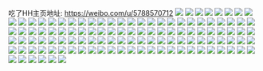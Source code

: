吃了HH主页地址: https://weibo.com/u/5788570712 
![](https://wx4.sinaimg.cn/mw2000/006jKfFKly1h9e5h66t0fj30jz0qnq6l.jpg) 
![](https://wx4.sinaimg.cn/mw2000/006jKfFKly1h9e5irja0mj30iv0p6whd.jpg) 
![](https://wx4.sinaimg.cn/mw2000/006jKfFKly1h9e5h5va6nj30u014010s.jpg) 
![](https://wx4.sinaimg.cn/mw2000/006jKfFKly1h9e5j3tnu3j30u01407cs.jpg) 
![](https://wx4.sinaimg.cn/mw2000/006jKfFKly1h9b4wguexzj30u0140aou.jpg) 
![](https://wx4.sinaimg.cn/mw2000/006jKfFKly1h9b4wgg9zvj30u0140gui.jpg) 
![](https://wx4.sinaimg.cn/mw2000/006jKfFKly1h8ylhz9cmdj30u01407d4.jpg) 
![](https://wx4.sinaimg.cn/mw2000/006jKfFKly1h8yli1qjuxj30u00xiwlv.jpg) 
![](https://wx4.sinaimg.cn/mw2000/006jKfFKly1h8yli3b6k0j30tz0o0q80.jpg) 
![](https://wx4.sinaimg.cn/mw2000/006jKfFKly1h8yli4eoouj30u0087tan.jpg) 
![](https://wx4.sinaimg.cn/mw2000/006jKfFKly1h8yli7yr2mj30tw1057bz.jpg) 
![](https://wx4.sinaimg.cn/mw2000/006jKfFKly1h8ylj2qs4mj30wr1z07wh.jpg) 
![](https://wx4.sinaimg.cn/mw2000/006jKfFKly1h8wafn286ij30u014046x.jpg) 
![](https://wx4.sinaimg.cn/mw2000/006jKfFKly1h8s5iuuvtdj32c0340hdt.jpg) 
![](https://wx4.sinaimg.cn/mw2000/006jKfFKly1h8s5ixz9igj32c0340hdt.jpg) 
![](https://wx4.sinaimg.cn/mw2000/006jKfFKly1h8s5jdu1pej324t2ufkjl.jpg) 
![](https://wx4.sinaimg.cn/mw2000/006jKfFKly1h8s5j240xaj328o2zlkjl.jpg) 
![](https://wx4.sinaimg.cn/mw2000/006jKfFKly1h8s5j35n9cj32c0340e82.jpg) 
![](https://wx4.sinaimg.cn/mw2000/006jKfFKly1h8s5llj3lkj30wr17oq5z.jpg) 
![](https://wx4.sinaimg.cn/mw2000/006jKfFKly1h8s5j0evi1j30u0140qba.jpg) 
![](https://wx4.sinaimg.cn/mw2000/006jKfFKly1h8qspxkwlcj30u01407e1.jpg) 
![](https://wx4.sinaimg.cn/mw2000/006jKfFKly1h8eyif34urj30u01syjwt.jpg) 
![](https://wx4.sinaimg.cn/mw2000/006jKfFKly1h8eyiuywpej30k00zk41j.jpg) 
![](https://wx4.sinaimg.cn/mw2000/006jKfFKly1h8eyl83520j30u0140n3a.jpg) 
![](https://wx4.sinaimg.cn/mw2000/006jKfFKly1h868jcin18j30u01sygw2.jpg) 
![](https://wx4.sinaimg.cn/mw2000/006jKfFKly1h868jg5vgzj30u01sy12d.jpg) 
![](https://wx4.sinaimg.cn/mw2000/006jKfFKly1h6c1q7etkyj30u0140wkn.jpg) 
![](https://wx4.sinaimg.cn/mw2000/006jKfFKly1h63fihn3c2j30u014a0vv.jpg) 
![](https://wx4.sinaimg.cn/mw2000/006jKfFKly1h63figcsp0j30u0140ajb.jpg) 
![](https://wx4.sinaimg.cn/mw2000/006jKfFKly1h60pwhfrupj30wi1yc7wh.jpg) 
![](https://wx4.sinaimg.cn/mw2000/006jKfFKly1h5querz5cmj30wi0j5t9w.jpg) 
![](https://wx4.sinaimg.cn/mw2000/006jKfFKly1h59rmkm831j31hd0u0n4d.jpg) 
![](https://wx4.sinaimg.cn/mw2000/006jKfFKly1h59rx7xmirj30u013zai2.jpg) 
![](https://wx4.sinaimg.cn/mw2000/006jKfFKly1h59rwvk63rj30u013zqak.jpg) 
![](https://wx4.sinaimg.cn/mw2000/006jKfFKly1h4qi994nt0j30u0140q9r.jpg) 
![](https://wx4.sinaimg.cn/mw2000/006jKfFKly1h4az7lujpfj30u0140ai6.jpg) 
![](https://wx4.sinaimg.cn/mw2000/006jKfFKly1h46ux97ibuj30u0140dnb.jpg) 
![](https://wx4.sinaimg.cn/mw2000/006jKfFKly1h45ojqy3wcj30u0140n4d.jpg) 
![](https://wx4.sinaimg.cn/mw2000/006jKfFKly1h45ojrkdqtj30u0140dl4.jpg) 
![](https://wx4.sinaimg.cn/mw2000/006jKfFKly1h3sqg35lt8j30u0140agf.jpg) 
![](https://wx4.sinaimg.cn/mw2000/006jKfFKly1h3sqg3sqftj30u014044a.jpg) 
![](https://wx4.sinaimg.cn/mw2000/006jKfFKly1h3sqg46xqdj30u0140aff.jpg) 
![](https://wx4.sinaimg.cn/mw2000/006jKfFKly1h3sqgao7t6j30u0140dne.jpg) 
![](https://wx4.sinaimg.cn/mw2000/006jKfFKly1h2t5nwqkuwj30u0140aj2.jpg) 
![](https://wx4.sinaimg.cn/mw2000/006jKfFKly1h2t5p82nn3j31400u0do5.jpg) 
![](https://wx4.sinaimg.cn/mw2000/006jKfFKly1h2t5nyrztfj31400u0gty.jpg) 
![](https://wx4.sinaimg.cn/mw2000/006jKfFKly1h2t5nwi9xqj31400u0dng.jpg) 
![](https://wx4.sinaimg.cn/mw2000/006jKfFKly1h2t5nz277pj30u0140te6.jpg) 
![](https://wx4.sinaimg.cn/mw2000/006jKfFKly1h2t5o15e57j30u01sytbr.jpg) 
![](https://wx4.sinaimg.cn/mw2000/006jKfFKly1h2t5o00go9j30u0140k04.jpg) 
![](https://wx4.sinaimg.cn/mw2000/006jKfFKly1h2jf60r6yjj30u0140n43.jpg) 
![](https://wx4.sinaimg.cn/mw2000/006jKfFKly1h28dorxdtfj30u0140n5b.jpg) 
![](https://wx4.sinaimg.cn/mw2000/006jKfFKly1h28dosnn04j30u01400zu.jpg) 
![](https://wx4.sinaimg.cn/mw2000/006jKfFKly1h28dorl0y9j30u01407c2.jpg) 
![](https://wx4.sinaimg.cn/mw2000/006jKfFKly1h28dov45l0j30u014010w.jpg) 
![](https://wx4.sinaimg.cn/mw2000/006jKfFKly1h1ivakw1obj30u0140473.jpg) 
![](https://wx4.sinaimg.cn/mw2000/006jKfFKly1h1ivalh1omj30u01407by.jpg) 
![](https://wx4.sinaimg.cn/mw2000/006jKfFKly1h1ivam3fl3j30u0140ajy.jpg) 
![](https://wx4.sinaimg.cn/mw2000/006jKfFKly1h1csviy39wj30u0140qej.jpg) 
![](https://wx4.sinaimg.cn/mw2000/006jKfFKly1h1csviglnuj30u01407d8.jpg) 
![](https://wx4.sinaimg.cn/mw2000/006jKfFKly1h1csvje6r2j30u0140wqj.jpg) 
![](https://wx4.sinaimg.cn/mw2000/006jKfFKly1h1csvjrs5yj30u01407am.jpg) 
![](https://wx4.sinaimg.cn/mw2000/006jKfFKly1h1csvk3jhqj30u0140gr2.jpg) 
![](https://wx4.sinaimg.cn/mw2000/006jKfFKly1h1846l8mayj30u016g7ap.jpg) 
![](https://wx4.sinaimg.cn/mw2000/006jKfFKly1h1846kxf9zj30u016g0z3.jpg) 
![](https://wx4.sinaimg.cn/mw2000/006jKfFKly1h14fuuoqkyj30u01407cn.jpg) 
![](https://wx4.sinaimg.cn/mw2000/006jKfFKly1h14fuuyyykj31400u0do4.jpg) 
![](https://wx4.sinaimg.cn/mw2000/006jKfFKly1h14fuuaffxj31400u0126.jpg) 
![](https://wx4.sinaimg.cn/mw2000/006jKfFKly1h14fuvclp6j31400u0qc3.jpg) 
![](https://wx4.sinaimg.cn/mw2000/006jKfFKly1h13pgpeyk5j32c0340npe.jpg) 
![](https://wx4.sinaimg.cn/mw2000/006jKfFKly1h13pgtrvx2j32c03407wl.jpg) 
![](https://wx4.sinaimg.cn/mw2000/006jKfFKly1h13pgwlsspj32c0340qv6.jpg) 
![](https://wx4.sinaimg.cn/mw2000/006jKfFKly1h13pgxnsh1j328p2zmqv6.jpg) 
![](https://wx4.sinaimg.cn/mw2000/006jKfFKly1h12rhkm852j30u00m1wgb.jpg) 
![](https://wx4.sinaimg.cn/mw2000/006jKfFKly1h0wcdcx35fj30u014010f.jpg) 
![](https://wx4.sinaimg.cn/mw2000/006jKfFKly1h0tcxy5jlqj30u0141dmw.jpg) 
![](https://wx4.sinaimg.cn/mw2000/006jKfFKly1h0tcxwtwbhj30u014079m.jpg) 
![](https://wx4.sinaimg.cn/mw2000/006jKfFKly1h0qun03plsj31nz27ze82.jpg) 
![](https://wx4.sinaimg.cn/mw2000/006jKfFKly1h0qun9gdofj31o0280e82.jpg) 
![](https://wx4.sinaimg.cn/mw2000/006jKfFKly1h0qundk2gyj31o0280hdu.jpg) 
![](https://wx4.sinaimg.cn/mw2000/006jKfFKly1h0quo1feznj30k00zkwht.jpg) 
![](https://wx4.sinaimg.cn/mw2000/006jKfFKly1h0qunh2mxtj31om2dqx0o.jpg) 
![](https://wx4.sinaimg.cn/mw2000/006jKfFKly1h0pco7pn2cj30u01sywt5.jpg) 
![](https://wx4.sinaimg.cn/mw2000/006jKfFKly1h0pcnl8aqsj30u01syqhh.jpg) 
![](https://wx4.sinaimg.cn/mw2000/006jKfFKly1h0n1qyxslzj30u016ggp4.jpg) 
![](https://wx4.sinaimg.cn/mw2000/006jKfFKly1h0n1r6521yj30u0140tg1.jpg) 
![](https://wx4.sinaimg.cn/mw2000/006jKfFKly1h0n1r4gfprj30u01407ao.jpg) 
![](https://wx4.sinaimg.cn/mw2000/006jKfFKly1h0n1ra6jw3j30u013yn3q.jpg) 
![](https://wx4.sinaimg.cn/mw2000/006jKfFKly1h0n1r87uxaj30u0157113.jpg) 
![](https://wx4.sinaimg.cn/mw2000/006jKfFKly1h0mcnbib5jj32tc2404qq.jpg) 
![](https://wx4.sinaimg.cn/mw2000/006jKfFKly1h0mcn80z5cj32402tcx6q.jpg) 
![](https://wx4.sinaimg.cn/mw2000/006jKfFKly1h0mcne0izfj32tc240x6p.jpg) 
![](https://wx4.sinaimg.cn/mw2000/006jKfFKly1h0lwnioro6j30u0140n3i.jpg) 
![](https://wx4.sinaimg.cn/mw2000/006jKfFKly1h0lwni2jgbj30u014fwm6.jpg) 
![](https://wx4.sinaimg.cn/mw2000/006jKfFKly1h0lwnl0oerj30u0140n64.jpg) 
![](https://wx4.sinaimg.cn/mw2000/006jKfFKly1h0lwnkbfu3j30u0140gur.jpg) 
![](https://wx4.sinaimg.cn/mw2000/006jKfFKly1h0lwnjdud5j30u0140wm5.jpg) 
![](https://wx4.sinaimg.cn/mw2000/006jKfFKly1h0lwnjs9hoj30u01407do.jpg) 
![](https://wx4.sinaimg.cn/mw2000/006jKfFKly1h0lwnkmdvhj30u0140tfp.jpg) 
![](https://wx4.sinaimg.cn/mw2000/006jKfFKly1h0lwnk17ewj30u0140jvq.jpg) 
![](https://wx4.sinaimg.cn/mw2000/006jKfFKly1h0lwnj2fgnj30u013ygvm.jpg) 
![](https://wx4.sinaimg.cn/mw2000/006jKfFKly1h0fcs0j4cej30u0140gu0.jpg) 
![](https://wx4.sinaimg.cn/mw2000/006jKfFKly1h0fcs189hjj30u0140468.jpg) 
![](https://wx4.sinaimg.cn/mw2000/006jKfFKly1h0fcs0u097j30u0140ai2.jpg) 
![](https://wx4.sinaimg.cn/mw2000/006jKfFKly1h0c1evxhcej30u0140aji.jpg) 
![](https://wx4.sinaimg.cn/mw2000/006jKfFKly1h0c1ex7rbsj30u0140qba.jpg) 
![](https://wx4.sinaimg.cn/mw2000/006jKfFKly1h0c1exq6psj30u01407d7.jpg) 
![](https://wx4.sinaimg.cn/mw2000/006jKfFKly1h09bbqm7fpj30u0140wpw.jpg) 
![](https://wx4.sinaimg.cn/mw2000/006jKfFKly1h09bbq2qfej30u0140dnd.jpg) 
![](https://wx4.sinaimg.cn/mw2000/006jKfFKly1h09bbqzudnj30u0140jyr.jpg) 
![](https://wx4.sinaimg.cn/mw2000/006jKfFKly1h04qd02tdpj30wi50ok6d.jpg) 
![](https://wx4.sinaimg.cn/mw2000/006jKfFKly1gzz8fexlg0j30u0140wm7.jpg) 
![](https://wx4.sinaimg.cn/mw2000/006jKfFKly1gzz8fz2vubj30u0140wmy.jpg) 
![](https://wx4.sinaimg.cn/mw2000/006jKfFKly1gzwcugugsij31o2280b29.jpg) 
